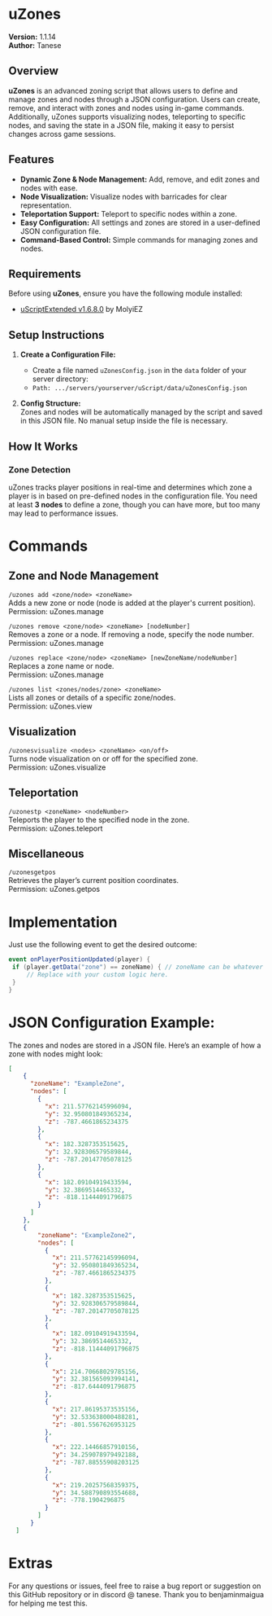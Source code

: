 # uZones

**Version:** 1.1.14  
**Author:** Tanese  

## Overview

**uZones** is an advanced zoning script that allows users to define and manage zones and nodes through a JSON configuration. Users can create, remove, and interact with zones and nodes using in-game commands. Additionally, uZones supports visualizing nodes, teleporting to specific nodes, and saving the state in a JSON file, making it easy to persist changes across game sessions.

## Features
- **Dynamic Zone & Node Management:** Add, remove, and edit zones and nodes with ease.
- **Node Visualization:** Visualize nodes with barricades for clear representation.
- **Teleportation Support:** Teleport to specific nodes within a zone.
- **Easy Configuration:** All settings and zones are stored in a user-defined JSON configuration file.
- **Command-Based Control:** Simple commands for managing zones and nodes.

## Requirements

Before using **uZones**, ensure you have the following module installed:

- [uScriptExtended v1.6.8.0](https://github.com/MolyiEZ/uScriptExtended/releases/tag/v1.6.8.0) by MolyiEZ

## Setup Instructions

1. **Create a Configuration File:**
   - Create a file named `uZonesConfig.json` in the `data` folder of your server directory:
   - ```Path: .../servers/yourserver/uScript/data/uZonesConfig.json```


2. **Config Structure:**  
Zones and nodes will be automatically managed by the script and saved in this JSON file. No manual setup inside the file is necessary.

## How It Works

### Zone Detection

uZones tracks player positions in real-time and determines which zone a player is in based on pre-defined nodes in the configuration file. You need at least **3 nodes** to define a zone, though you can have more, but too many may lead to performance issues.

# Commands

## Zone and Node Management
`/uzones add <zone/node> <zoneName>`  
Adds a new zone or node (node is added at the player's current position).  
Permission: uZones.manage

`/uzones remove <zone/node> <zoneName> [nodeNumber]`  
Removes a zone or a node. If removing a node, specify the node number.  
Permission: uZones.manage

`/uzones replace <zone/node> <zoneName> [newZoneName/nodeNumber]`  
Replaces a zone name or node.  
Permission: uZones.manage

`/uzones list <zones/nodes/zone> <zoneName>`  
Lists all zones or details of a specific zone/nodes.  
Permission: uZones.view

## Visualization
`/uzonesvisualize <nodes> <zoneName> <on/off>`  
Turns node visualization on or off for the specified zone.  
Permission: uZones.visualize

## Teleportation
`/uzonestp <zoneName> <nodeNumber>`  
Teleports the player to the specified node in the zone.  
Permission: uZones.teleport

## Miscellaneous
`/uzonesgetpos`  
Retrieves the player’s current position coordinates.  
Permission: uZones.getpos

# Implementation
Just use the following event to get the desired outcome:
```c#
event onPlayerPositionUpdated(player) {
 if (player.getData("zone") == zoneName) { // zoneName can be whatever zone you want to get
     // Replace with your custom logic here.
 }
}
```

# JSON Configuration Example:
The zones and nodes are stored in a JSON file. Here’s an example of how a zone with nodes might look:
```json
[
    {
      "zoneName": "ExampleZone",
      "nodes": [
        {
          "x": 211.57762145996094,
          "y": 32.950801849365234,
          "z": -787.4661865234375
        },
        {
          "x": 182.3287353515625,
          "y": 32.928306579589844,
          "z": -787.20147705078125
        },
        {
          "x": 182.09104919433594,
          "y": 32.3869514465332,
          "z": -818.11444091796875
        }
      ]
    },
    {
        "zoneName": "ExampleZone2",
        "nodes": [
          {
            "x": 211.57762145996094,
            "y": 32.950801849365234,
            "z": -787.4661865234375
          },
          {
            "x": 182.3287353515625,
            "y": 32.928306579589844,
            "z": -787.20147705078125
          },
          {
            "x": 182.09104919433594,
            "y": 32.3869514465332,
            "z": -818.11444091796875
          },
          {
            "x": 214.70668029785156,
            "y": 32.381565093994141,
            "z": -817.6444091796875
          },
          {
            "x": 217.86195373535156,
            "y": 32.533638000488281,
            "z": -801.5567626953125
          },
          {
            "x": 222.14466857910156,
            "y": 34.259078979492188,
            "z": -787.88555908203125
          },
          {
            "x": 219.20257568359375,
            "y": 34.588790893554688,
            "z": -778.1904296875
          }
        ]
      }
  ]
```

# Extras
For any questions or issues, feel free to raise a bug report or suggestion on this GitHub repository or in discord @ tanese.
Thank you to benjaminmaigua for helping me test this.
